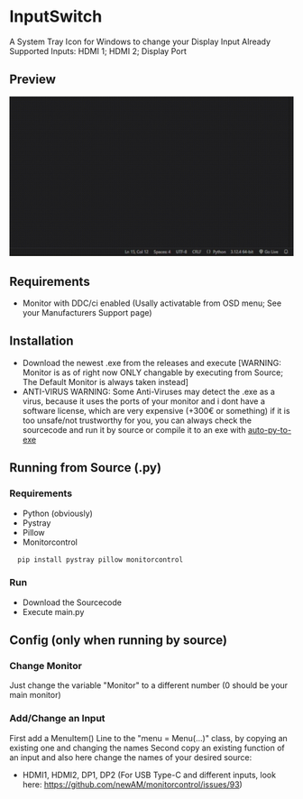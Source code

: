 
# InputSwitch

A System Tray Icon for Windows to change your Display Input
Already Supported Inputs: HDMI 1; HDMI 2; Display Port


## Preview

![Preview](https://raw.githubusercontent.com/benno0dev/InputSwitch/refs/heads/main/preview_inputswitch.gif)

## Requirements
- Monitor with DDC/ci enabled (Usally activatable from OSD menu; See your Manufacturers Support page)

## Installation
- Download the newest .exe from the releases and execute [WARNING: Monitor is as of right now ONLY changable by executing from Source; The Default Monitor is always taken instead]
- ANTI-VIRUS WARNING: Some Anti-Viruses may detect the .exe as a virus, because it uses the ports of your monitor and i dont have a software license, which are very expensive (+300€ or something)
if it is too unsafe/not trustworthy for you, you can always check the sourcecode and run it by source or compile it to an exe with [auto-py-to-exe](https://pypi.org/project/auto-py-to-exe/)

## Running from Source (.py)
### Requirements
- Python (obviously)
- Pystray
- Pillow
- Monitorcontrol

```bash
  pip install pystray pillow monitorcontrol
```
### Run
- Download the Sourcecode
- Execute main.py

## Config (only when running by source)
### Change Monitor
Just change the variable "Monitor" to a different number (0 should be your main monitor)
### Add/Change an Input
First add a MenuItem() Line to the "menu = Menu(...)" class, by copying an existing one and changing the names
Second copy an existing function of an input and also here change the names of your desired source:
- HDMI1, HDMI2, DP1, DP2 (For USB Type-C and different inputs, look here: https://github.com/newAM/monitorcontrol/issues/93)

